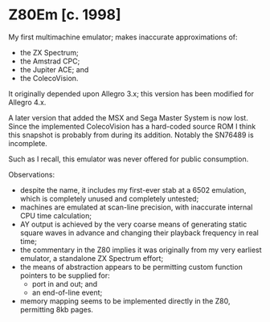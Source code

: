# Z80Em [c. 1998]

My first multimachine emulator; makes inaccurate approximations of:
* the ZX Spectrum;
* the Amstrad CPC;
* the Jupiter ACE; and
* the ColecoVision.

It originally depended upon Allegro 3.x; this version has been modified for Allegro 4.x.

A later version that added the MSX and Sega Master System is now lost. Since the implemented ColecoVision has a hard-coded source ROM I think this snapshot is probably from during its addition. Notably the SN76489 is incomplete.
 
Such as I recall, this emulator was never offered for public consumption.

Observations:
* despite the name, it includes my first-ever stab at a 6502 emulation, which is completely unused and completely untested;
* machines are emulated at scan-line precision, with inaccurate internal CPU time calculation;
* AY output is achieved by the very coarse means of generating static square waves in advance and changing their playback frequency in real time;
* the commentary in the Z80 implies it was originally from my very earliest emulator, a standalone ZX Spectrum effort;
* the means of abstraction appears to be permitting custom function pointers to be supplied for:
  * port in and out; and
  * an end-of-line event;
* memory mapping seems to be implemented directly in the Z80, permitting 8kb pages.
